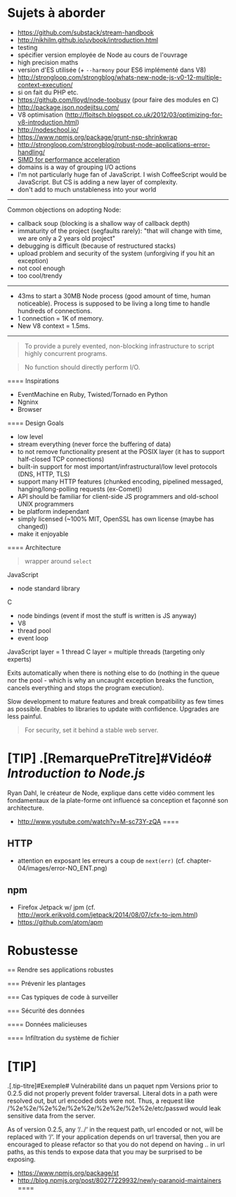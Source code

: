 # Sujets à aborder

- https://github.com/substack/stream-handbook
- http://nikhilm.github.io/uvbook/introduction.html
- testing
- spécifier version employée de Node au cours de l'ouvrage
- high precision maths
- version d'ES utilisée (+ `--harmony` pour ES6 implémenté dans V8)
- http://strongloop.com/strongblog/whats-new-node-js-v0-12-multiple-context-execution/
- si on fait du PHP etc.
- https://github.com/lloyd/node-toobusy (pour faire des modules en C)
- http://package.json.nodejitsu.com/
- V8 optimisation (http://floitsch.blogspot.co.uk/2012/03/optimizing-for-v8-introduction.html)
- http://nodeschool.io/
- https://www.npmjs.org/package/grunt-nsp-shrinkwrap
- http://strongloop.com/strongblog/robust-node-applications-error-handling/
- [SIMD for performance acceleration](http://engineering.voxer.com/2013/12/02/hardwareaccelerated-crc32-for-nodejs/)
- domains is a way of grouping I/O actions
- I'm not particularly huge fan of JavaScript. I wish CoffeeScript would be JavaScript. But CS is adding a new layer of complexity.
- don't add to much unstableness into your world

---

Common objections on adopting Node:

- callback soup (blocking is a shallow way of callback depth)
- immaturity of the project (segfaults rarely): "that will change with time, we are only a 2 years old project"
- debugging is difficult (because of restructured stacks)
- upload problem and security of the system (unforgiving if you hit an exception)
- not cool enough
- too cool/trendy


---

- 43ms to start a 30MB Node process (good amount of time, human noticeable).
Process is supposed to be living a long time to handle hundreds of connections.
- 1 connection = 1K of memory.
- New V8 context = 1.5ms.

---


> To provide a purely evented, non-blocking infrastructure to script highly concurrent programs.

> No function should directly perform I/O.

==== Inspirations

- EventMachine en Ruby, Twisted/Tornado en Python
- Ngninx
- Browser

==== Design Goals

- low level
- stream everything (never force the buffering of data)
- to not remove functionality present at the POSIX layer (it has to support half-closed TCP connections)
- built-in support for most important/infrastructural/low level protocols (DNS, HTTP, TLS)
- support many HTTP features (chunked encoding, pipelined messaged, hanging/long-polling requests (ex-Comet))
- API should be familiar for client-side JS programmers and old-school UNIX programmers
- be platform independant
- simply licensed (~100% MIT, OpenSSL has own license (maybe has changed))
- make it enjoyable

==== Architecture

> wrapper around `select`

JavaScript
- node standard library

C
- node bindings (event if most the stuff is written is JS anyway)
- V8
- thread pool
- event loop

JavaScript layer = 1 thread
C layer = multiple threads (targeting only experts)

Exits automatically when there is nothing else to do (nothing in the queue nor the pool - which is why an uncaught exception breaks the function, cancels everything and stops the program execution).

Slow development to mature features and break compatibility as few times as possible. Enables to libraries to update with confidence. Upgrades are less painful.

> For security, set it behind a stable web server.

[TIP]
.[RemarquePreTitre]#Vidéo# _Introduction to Node.js_
====
Ryan Dahl, le créateur de Node, explique dans cette vidéo comment les fondamentaux de la plate-forme ont influencé sa conception et façonné son architecture.

- http://www.youtube.com/watch?v=M-sc73Y-zQA
====


## HTTP

- attention en exposant les erreurs a coup de `next(err)` (cf. chapter-04/images/error-NO_ENT.png)

## npm

- Firefox Jetpack w/ jpm (cf. http://work.erikvold.com/jetpack/2014/08/07/cfx-to-jpm.html)
- https://github.com/atom/apm


# Robustesse

== Rendre ses applications robustes

=== Prévenir les plantages

=== Cas typiques de code à surveiller

=== Sécurité des données

==== Données malicieuses

==== Infiltration du système de fichier

[TIP]
====
.[.tip-titre]#Exemple# Vulnérabilité dans un paquet npm
Versions prior to 0.2.5 did not properly prevent folder traversal. Literal dots in a path were resolved out, but url encoded dots were not. Thus, a request like /%2e%2e/%2e%2e/%2e%2e/%2e%2e/%2e%2e/etc/passwd would leak sensitive data from the server.

As of version 0.2.5, any ‘/../‘ in the request path, url encoded or not, will be replaced with ‘/‘. If your application depends on url traversal, then you are encouraged to please refactor so that you do not depend on having .. in url paths, as this tends to expose data that you may be surprised to be exposing.

- https://www.npmjs.org/package/st
- http://blog.npmjs.org/post/80277229932/newly-paranoid-maintainers
====